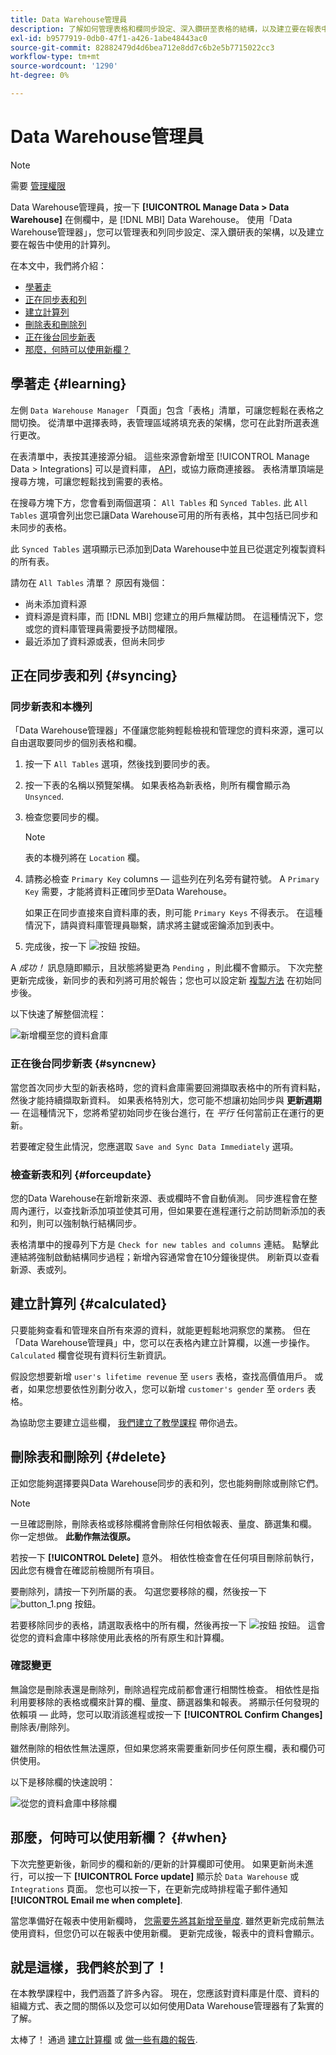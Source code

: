 ```yaml
---
title: Data Warehouse管理員
description: 了解如何管理表格和欄同步設定、深入鑽研至表格的結構，以及建立要在報表中使用的計算欄。
exl-id: b9577919-0db0-47f1-a426-1abe48443ac0
source-git-commit: 82882479d4d6bea712e8dd7c6b2e5b7715022cc3
workflow-type: tm+mt
source-wordcount: '1290'
ht-degree: 0%

---
```


# Data Warehouse管理員

>[!NOTE]
>
>需要 [管理權限](../../administrator/user-management/user-management.md)

Data Warehouse管理員，按一下 **[!UICONTROL Manage Data > Data Warehouse]** 在側欄中，是 [!DNL MBI] Data Warehouse。 使用「Data Warehouse管理器」，您可以管理表和列同步設定、深入鑽研表的架構，以及建立要在報告中使用的計算列。

在本文中，我們將介紹：

* [學著走](#learning)
* [正在同步表和列](#syncing)
* [建立計算列](#calculated)
* [刪除表和刪除列](#delete)
* [正在後台同步新表](#syncnew)
* [那麼，何時可以使用新欄？](#when)

## 學著走 {#learning}

左側 `Data Warehouse Manager` 「頁面」包含「表格」清單，可讓您輕鬆在表格之間切換。 從清單中選擇表時，表管理區域將填充表的架構，您可在此對所選表進行更改。

在表清單中，表按其連接源分組。 這些來源會新增至 [!UICONTROL Manage Data > Integrations] 可以是資料庫， [API](https://developer.adobe.com/commerce/services/reporting/)，或協力廠商連接器。 表格清單頂端是搜尋方塊，可讓您輕鬆找到需要的表格。

在搜尋方塊下方，您會看到兩個選項： `All Tables` 和 `Synced Tables`. 此 `All Tables` 選項會列出您已讓Data Warehouse可用的所有表格，其中包括已同步和未同步的表格。

此 `Synced Tables` 選項顯示已添加到Data Warehouse中並且已從選定列複製資料的所有表。

請勿在 `All Tables` 清單？ 原因有幾個：

* 尚未添加資料源
* 資料源是資料庫，而 [!DNL MBI] 您建立的用戶無權訪問。 在這種情況下，您或您的資料庫管理員需要授予訪問權限。
* 最近添加了資料源或表，但尚未同步

## 正在同步表和列 {#syncing}

### 同步新表和本機列

「Data Warehouse管理器」不僅讓您能夠輕鬆檢視和管理您的資料來源，還可以自由選取要同步的個別表格和欄。

1. 按一下 `All Tables` 選項，然後找到要同步的表。
1. 按一下表的名稱以預覽架構。 如果表格為新表格，則所有欄會顯示為 `Unsynced`.
1. 檢查您要同步的欄。

   >[!NOTE]
   >
   >表的本機列將在 `Location` 欄。

1. 請務必檢查 `Primary Key` columns — 這些列在列名旁有鍵符號。 A `Primary Key` 需要，才能將資料正確同步至Data Warehouse。

   如果正在同步直接來自資料庫的表，則可能 `Primary Keys` 不得表示。 在這種情況下，請與資料庫管理員聯繫，請求將主鍵或密鑰添加到表中。
1. 完成後，按一下 ![按鈕](../../assets/button.png) 按鈕。

A *成功！* 訊息隨即顯示，且狀態將變更為 `Pending` ，則此欄不會顯示。 下次完整更新完成後，新同步的表和列將可用於報告；您也可以設定新 [複製方法](./cfg-replication-methods.md) 在初始同步後。

以下快速了解整個流程：

![新增欄至您的資料倉庫](../../assets/DW_sync.gif)

### 正在後台同步新表 {#syncnew}

當您首次同步大型的新表格時，您的資料倉庫需要回溯擷取表格中的所有資料點，然後才能持續擷取新資料。 如果表格特別大，您可能不想讓初始同步與 **更新週期**  — 在這種情況下，您將希望初始同步在後台進行，在 *平行* 任何當前正在運行的更新。

若要確定發生此情況，您應選取 `Save and Sync Data Immediately` 選項。

### 檢查新表和列 {#forceupdate}

您的Data Warehouse在新增新來源、表或欄時不會自動偵測。 同步進程會在整周內運行，以查找新添加項並使其可用，但如果要在進程運行之前訪問新添加的表和列，則可以強制執行結構同步。

表格清單中的搜尋列下方是 `Check for new tables and columns` 連結。 點擊此連結將強制啟動結構同步過程；新增內容通常會在10分鐘後提供。 刷新頁以查看新源、表或列。

## 建立計算列 {#calculated}

只要能夠查看和管理來自所有來源的資料，就能更輕鬆地洞察您的業務。 但在「Data Warehouse管理員」中，您可以在表格內建立計算欄，以進一步操作。 `Calculated` 欄會從現有資料衍生新資訊。

假設您想要新增 `user's lifetime revenue` 至 `users` 表格，查找高價值用戶。 或者，如果您想要依性別劃分收入，您可以新增 `customer's gender` 至 `orders` 表格。

為協助您主要建立這些欄， [我們建立了教學課程](../../data-analyst/data-warehouse-mgr/creating-calculated-columns.md) 帶你過去。

## 刪除表和刪除列 {#delete}

正如您能夠選擇要與Data Warehouse同步的表和列，您也能夠刪除或刪除它們。

>[!NOTE]
>
>一旦確認刪除，刪除表格或移除欄將會刪除任何相依報表、量度、篩選集和欄。 你一定想做。 **此動作無法復原。**

若按一下 **[!UICONTROL Delete]** 意外。 相依性檢查會在任何項目刪除前執行，因此您有機會在確認前檢閱所有項目。

要刪除列，請按一下列所屬的表。 勾選您要移除的欄，然後按一下 ![button\_1.png](../../assets/button_1.png) 按鈕。

若要移除同步的表格，請選取表格中的所有欄，然後再按一下 ![按鈕](../../assets/button_1.png) 按鈕。 這會從您的資料倉庫中移除使用此表格的所有原生和計算欄。

### 確認變更

無論您是刪除表還是刪除列，刪除過程完成前都會運行相關性檢查。 相依性是指利用要移除的表格或欄來計算的欄、量度、篩選器集和報表。 將顯示任何發現的依賴項 — 此時，您可以取消該進程或按一下 **[!UICONTROL Confirm Changes]** 刪除表/刪除列。

雖然刪除的相依性無法還原，但如果您將來需要重新同步任何原生欄，表和欄仍可供使用。

以下是移除欄的快速說明：

![從您的資料倉庫中移除欄](../../assets/DW_delete.gif)

## 那麼，何時可以使用新欄？ {#when}

下次完整更新後，新同步的欄和新的/更新的計算欄即可使用。 如果更新尚未進行，可以按一下 **[!UICONTROL Force update]** 顯示於 `Data Warehouse` 或 `Integrations` 頁面。 您也可以按一下，在更新完成時排程電子郵件通知 **[!UICONTROL Email me when complete]**.

當您準備好在報表中使用新欄時， [您需要先將其新增至量度](../data-warehouse-mgr/manage-data-dimensions-metrics.md). 雖然更新完成前無法使用資料，但您仍可以在報表中使用新欄。 更新完成後，報表中的資料會顯示。

## 就是這樣，我們終於到了！

在本教學課程中，我們涵蓋了許多內容。 現在，您應該對資料庫是什麼、資料的組織方式、表之間的關係以及您可以如何使用Data Warehouse管理器有了紮實的了解。

太棒了！ 通過 [建立計算欄](../data-warehouse-mgr/creating-calculated-columns.md) 或 [做一些有趣的報告](../../tutorials/using-visual-report-builder.md).
